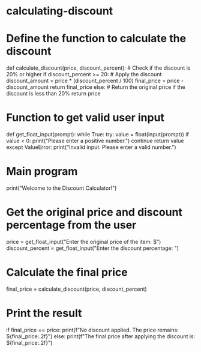 # calculating-discount
# Define the function to calculate the discount
def calculate_discount(price, discount_percent):
    # Check if the discount is 20% or higher
    if discount_percent >= 20:
        # Apply the discount
        discount_amount = price * (discount_percent / 100)
        final_price = price - discount_amount
        return final_price
    else:
        # Return the original price if the discount is less than 20%
        return price

# Function to get valid user input
def get_float_input(prompt):
    while True:
        try:
            value = float(input(prompt))
            if value < 0:
                print("Please enter a positive number.")
                continue
            return value
        except ValueError:
            print("Invalid input. Please enter a valid number.")

# Main program
print("Welcome to the Discount Calculator!")

# Get the original price and discount percentage from the user
price = get_float_input("Enter the original price of the item: $")
discount_percent = get_float_input("Enter the discount percentage: ")

# Calculate the final price
final_price = calculate_discount(price, discount_percent)

# Print the result
if final_price == price:
    print(f"No discount applied. The price remains: ${final_price:.2f}")
else:
    print(f"The final price after applying the discount is: ${final_price:.2f}")
